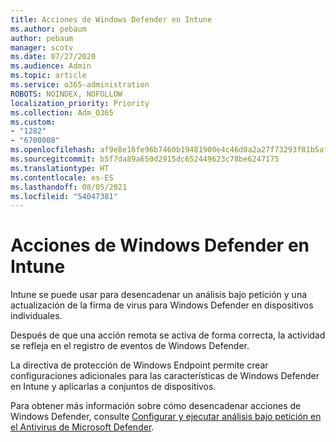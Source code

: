 ```yaml
---
title: Acciones de Windows Defender en Intune
ms.author: pebaum
author: pebaum
manager: scotv
ms.date: 07/27/2020
ms.audience: Admin
ms.topic: article
ms.service: o365-administration
ROBOTS: NOINDEX, NOFOLLOW
localization_priority: Priority
ms.collection: Adm_O365
ms.custom:
- "1282"
- "6700008"
ms.openlocfilehash: af9e8e16fe96b7460b19481900e4c46d0a2a27f73293f81b5af86131af40287a
ms.sourcegitcommit: b5f7da89a650d2915dc652449623c78be6247175
ms.translationtype: HT
ms.contentlocale: es-ES
ms.lasthandoff: 08/05/2021
ms.locfileid: "54047381"
---
```

# <a name="windows-defender-actions-in-intune"></a>Acciones de Windows Defender en Intune

Intune se puede usar para desencadenar un análisis bajo petición y una actualización de la firma de virus para Windows Defender en dispositivos individuales.

Después de que una acción remota se activa de forma correcta, la actividad se refleja en el registro de eventos de Windows Defender.

La directiva de protección de Windows Endpoint permite crear configuraciones adicionales para las características de Windows Defender en Intune y aplicarlas a conjuntos de dispositivos.

Para obtener más información sobre cómo desencadenar acciones de Windows Defender, consulte [Configurar y ejecutar análisis bajo petición en el Antivirus de Microsoft Defender](https://docs.microsoft.com/windows/security/threat-protection/windows-defender-antivirus/run-scan-windows-defender-antivirus).